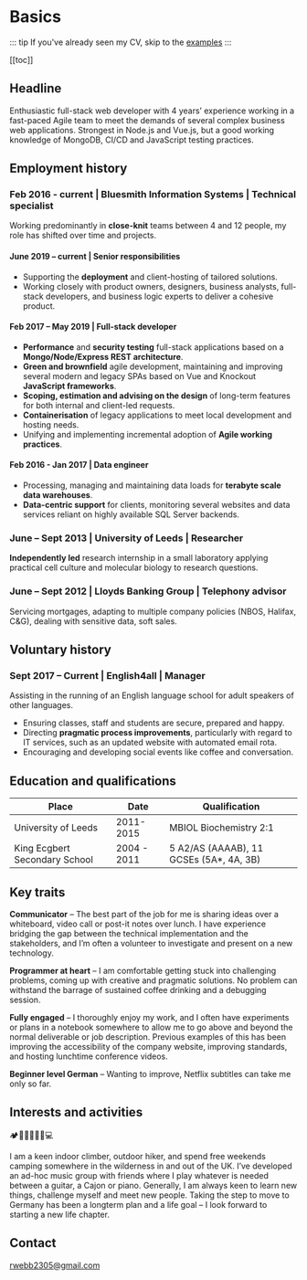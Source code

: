 # Basics

::: tip
If you've already seen my CV, skip to the [examples](/examples/)
:::

[[toc]]

## Headline

Enthusiastic full-stack web developer with 4 years’ experience working in a fast-paced Agile team to meet the demands of several complex business web applications. 
Strongest in Node.js and Vue.js, but a good working knowledge of MongoDB, CI/CD and JavaScript testing practices.

## Employment history

### Feb 2016 - current | Bluesmith Information Systems | Technical specialist

<Badge text="Node.js"/>
<Badge text="Full-stack web development"/>
<Badge text="Agile practices"/>
<Badge text="Containerisation"/>
<Badge text="Training & mentorship"/>

Working predominantly in **close-knit** teams between 4 and 12 people, my role has shifted over time and projects.

#### June 2019 – current | Senior responsibilities
 - Supporting the **deployment** and client-hosting of tailored solutions.
 - Working closely with product owners, designers, business analysts, full-stack developers, and business logic experts to deliver a cohesive product. 

#### Feb 2017 – May 2019 | Full-stack developer
 - **Performance** and **security testing** full-stack applications based on a **Mongo/Node/Express REST architecture**.
 - **Green and brownfield** agile development, maintaining and improving several modern and legacy SPAs based on Vue and Knockout **JavaScript frameworks**.
 -  **Scoping, estimation and advising on the design** of long-term features for both internal and client-led requests.
 - **Containerisation** of legacy applications to meet local development and hosting needs.
 - Unifying and implementing incremental adoption of **Agile working practices**.

#### Feb 2016 - Jan 2017 | Data engineer
 - Processing, managing and maintaining data loads for **terabyte scale data warehouses**.
 - **Data-centric support** for clients, monitoring several websites and data services reliant on highly available SQL Server backends. 

### June – Sept 2013 | University of Leeds | Researcher
<Badge text="Self-motivation" />
<Badge text="Critical thinking" />
<Badge text="Public speaking" />

**Independently led** research internship in a small laboratory applying practical cell culture and molecular biology to research questions.

### June – Sept 2012 | Lloyds Banking Group | Telephony advisor
<Badge text="Sales techniques" />
<Badge text="Complaint handling" />
<Badge text="Corporate practice" />

Servicing mortgages, adapting to multiple company policies (NBOS, Halifax, C&G), dealing with sensitive data, soft sales.

## Voluntary history

### Sept 2017 – Current | English4all | Manager
<Badge text="Flexibility" />
<Badge text="Communication" />
<Badge text="Teamwork" />
 
Assisting in the running of an English language school for adult speakers of other languages.
- Ensuring classes, staff and students are secure, prepared and happy.
- Directing **pragmatic process improvements**, particularly with regard to IT services, such as an updated website with automated email rota.
- Encouraging and developing social events like coffee and conversation.


## Education and qualifications

| Place                         | Date        | Qualification                           |
| ----------------------------- | ----------- | --------------------------------------- |
| University of Leeds           | 2011-2015   | MBIOL Biochemistry 2:1                  |
| King Ecgbert Secondary School | 2004 - 2011 | 5 A2/AS (AAAAB), 11 GCSEs (5A*, 4A, 3B) |

## Key traits

**Communicator** – The best part of the job for me is sharing ideas over a whiteboard, video call or post-it notes over lunch. I have experience bridging the gap between the technical implementation and the stakeholders, and I’m often a volunteer to investigate and present on a new technology.

**Programmer at heart** – I am comfortable getting stuck into challenging problems, coming up with creative and pragmatic solutions. No problem can withstand the barrage of sustained coffee drinking and a debugging session.

**Fully engaged** – I thoroughly enjoy my work, and I often have experiments or plans in a notebook somewhere to allow me to go above and beyond the normal deliverable or job description. Previous examples of this has been improving the accessibility of the company website, improving standards, and hosting lunchtime conference videos.

**Beginner level German** – Wanting to improve, Netflix subtitles can take me only so far.

## Interests and activities

🏕️🧗🥾🥁🇩🇪💻

I am a keen indoor climber, outdoor hiker, and spend free weekends camping somewhere in the wilderness in and out of the UK. I’ve developed an ad-hoc music group with friends where I play whatever is needed between a guitar, a Cajon or piano. Generally, I am always keen to learn new things, challenge myself and meet new people. Taking the step to move to Germany has been a longterm plan and a life goal – I look forward to starting a new life chapter. 

## Contact

[rwebb2305@gmail.com](mailto:rwebb2305@gmail.com)